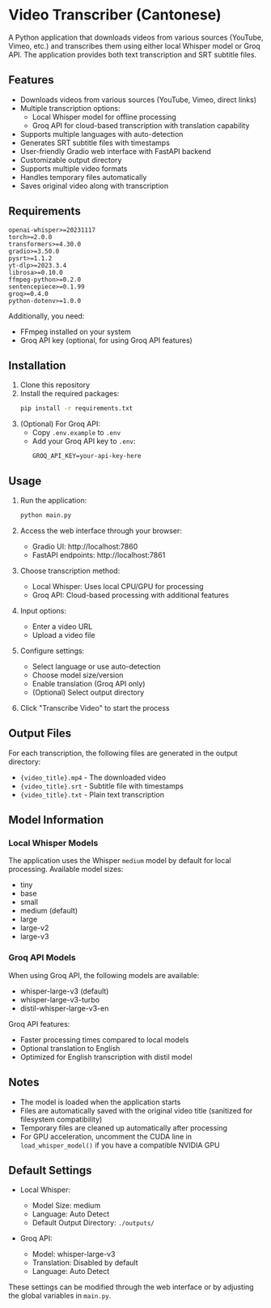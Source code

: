 # Video Transcriber (Cantonese)

A Python application that downloads videos from various sources (YouTube, Vimeo, etc.) and transcribes them using either local Whisper model or Groq API. The application provides both text transcription and SRT subtitle files.

## Features

- Downloads videos from various sources (YouTube, Vimeo, direct links)
- Multiple transcription options:
  - Local Whisper model for offline processing
  - Groq API for cloud-based transcription with translation capability
- Supports multiple languages with auto-detection
- Generates SRT subtitle files with timestamps
- User-friendly Gradio web interface with FastAPI backend
- Customizable output directory
- Supports multiple video formats
- Handles temporary files automatically
- Saves original video along with transcription

## Requirements

```
openai-whisper>=20231117
torch>=2.0.0
transformers>=4.30.0
gradio>=3.50.0
pysrt>=1.1.2
yt-dlp>=2023.3.4
librosa>=0.10.0
ffmpeg-python>=0.2.0
sentencepiece>=0.1.99
groq>=0.4.0
python-dotenv>=1.0.0
```

Additionally, you need:
- FFmpeg installed on your system
- Groq API key (optional, for using Groq API features)

## Installation

1. Clone this repository
2. Install the required packages:
   ```bash
   pip install -r requirements.txt
   ```
3. (Optional) For Groq API:
   - Copy `.env.example` to `.env`
   - Add your Groq API key to `.env`:
     ```
     GROQ_API_KEY=your-api-key-here
     ```

## Usage

1. Run the application:
   ```bash
   python main.py
   ```

2. Access the web interface through your browser:
   - Gradio UI: http://localhost:7860
   - FastAPI endpoints: http://localhost:7861

3. Choose transcription method:
   - Local Whisper: Uses local CPU/GPU for processing
   - Groq API: Cloud-based processing with additional features

4. Input options:
   - Enter a video URL
   - Upload a video file

5. Configure settings:
   - Select language or use auto-detection
   - Choose model size/version
   - Enable translation (Groq API only)
   - (Optional) Select output directory

6. Click "Transcribe Video" to start the process

## Output Files

For each transcription, the following files are generated in the output directory:

- `{video_title}.mp4` - The downloaded video
- `{video_title}.srt` - Subtitle file with timestamps
- `{video_title}.txt` - Plain text transcription

## Model Information

### Local Whisper Models
The application uses the Whisper `medium` model by default for local processing. Available model sizes:
- tiny
- base
- small
- medium (default)
- large
- large-v2
- large-v3

### Groq API Models
When using Groq API, the following models are available:
- whisper-large-v3 (default)
- whisper-large-v3-turbo
- distil-whisper-large-v3-en

Groq API features:
- Faster processing times compared to local models
- Optional translation to English
- Optimized for English transcription with distil model

## Notes

- The model is loaded when the application starts
- Files are automatically saved with the original video title (sanitized for filesystem compatibility)
- Temporary files are cleaned up automatically after processing
- For GPU acceleration, uncomment the CUDA line in `load_whisper_model()` if you have a compatible NVIDIA GPU

## Default Settings

- Local Whisper:
  - Model Size: medium
  - Language: Auto Detect
  - Default Output Directory: `./outputs/`

- Groq API:
  - Model: whisper-large-v3
  - Translation: Disabled by default
  - Language: Auto Detect

These settings can be modified through the web interface or by adjusting the global variables in `main.py`.
